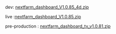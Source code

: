 dev: [nextfarm_dashboard_V1.0.85_4d.zip](https://github.com/user-attachments/files/18209362/nextfarm_dashboard_V1.0.85_4d.zip)



live :[nextfarm_dashboard_V1.0.85.zip](https://github.com/user-attachments/files/18165687/nextfarm_dashboard_V1.0.85.zip)




pre-production : [nextfarm_dashboard_tv_v1.0.81.zip](https://github.com/user-attachments/files/18126771/nextfarm_dashboard_tv_v1.0.81.zip)

